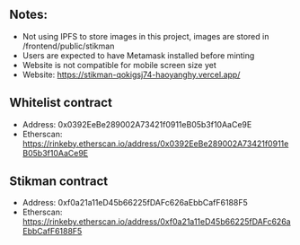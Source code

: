 ## Notes:

- Not using IPFS to store images in this project, images are stored in /frontend/public/stikman
- Users are expected to have Metamask installed before minting
- Website is not compatible for mobile screen size yet
- Website: https://stikman-qokigsj74-haoyanghy.vercel.app/

## Whitelist contract

- Address: 0x0392EeBe289002A73421f0911eB05b3f10AaCe9E
- Etherscan: https://rinkeby.etherscan.io/address/0x0392EeBe289002A73421f0911eB05b3f10AaCe9E

## Stikman contract

- Address: 0xf0a21a11eD45b66225fDAFc626aEbbCafF6188F5
- Etherscan: https://rinkeby.etherscan.io/address/0xf0a21a11eD45b66225fDAFc626aEbbCafF6188F5
